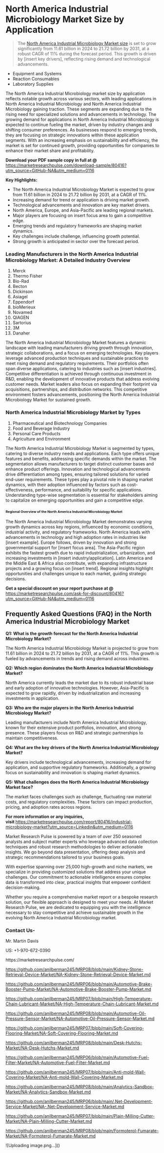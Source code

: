<h1>North America Industrial Microbiology Market&nbsp;Size by Application</h1><blockquote><p>The <a href="https://marketresearchpulse.com/download-sample/80416?utm_source=GitHub-NA&amp;utm_medium=0116">North America Industrial Microbiology Market size</a> is set to grow significantly from 11.61 billion in 2024 to 21.72 billion by 2031, at a robust CAGR of 11% during the forecast period. This growth is driven by [insert key drivers], reflecting rising demand and technological advancements.</p></blockquote><ul><li>Equipment and Systems <li> Reaction Consumables <li> Laboratory Supplies</li></ul><p>The North America Industrial Microbiology market size by application reflects notable growth across various sectors, with leading applications in North America Industrial Microbiology and North America Industrial Microbiology gaining traction. These segments are expanding due to the rising need for specialized solutions and advancements in technology. The growing demand for applications in North America Industrial Microbiology is expected to continue fueling the market, driven by industry changes and shifting consumer preferences. As businesses respond to emerging trends, they are focusing on strategic innovations within these application segments. With an increasing emphasis on sustainability and efficiency, the market is set for continued growth, providing opportunities for companies to enhance their market share and profitability.</p><p><strong>Download your PDF sample copy in full at @ </strong><a href="https://marketresearchpulse.com/download-sample/80416?utm_source=GitHub-NA&amp;utm_medium=0116">https://marketresearchpulse.com/download-sample/80416?utm_source=GitHub-NA&amp;utm_medium=0116</a></p><p><strong>Key Highlights: </strong></p><ul><li>The North America Industrial Microbiology Market is expected to grow from 11.61 billion in 2024 to 21.72 billion by 2031, at a CAGR of 11%.</li><li>Increasing demand for trend or application is driving market growth.</li><li>Technological advancements and innovation are key market drivers.</li><li>North America, Europe, and Asia-Pacific are leading regional markets.</li><li>Major players are focusing on insert focus area to gain a competitive edge.</li><li>Emerging trends and regulatory frameworks are shaping market dynamics.</li><li>Key challenges include challenge, influencing growth potential.</li><li>Strong growth is anticipated in sector over the forecast period.</li></ul><h3>Leading Manufacturers in the North America Industrial Microbiology Market: A Detailed Industry Overview</h3><ol><li>Merck</li><li>Thermo Fisher</li><li>Bio-Rad</li><li>Becton</li><li>Dickinson</li><li>Asiagel</li><li>Eppendorf</li><li>bioMerieux</li><li>Novamed</li><li>QIAGEN</li><li>Sartorius</li><li>3M</li><li>Danaher</li></ol><div class="flex max-w-full flex-col flex-grow"><div class="min-h-8 text-message flex w-full flex-col items-end gap-2 whitespace-normal break-words [.text-message+&amp;]:mt-5" dir="auto" data-message-author-role="assistant" data-message-id="fd8432e4-4910-450d-b182-61b7bfb0a01f" data-message-model-slug="gpt-4o"><div class="flex w-full flex-col gap-1 empty:hidden first:pt-[3px]"><div class="markdown prose w-full break-words dark:prose-invert light"><p>The North America Industrial Microbiology Market features a dynamic landscape with leading manufacturers driving growth through innovation, strategic collaborations, and a focus on emerging technologies. Key players leverage advanced production techniques and sustainable practices to meet rising demand and regulatory requirements. Their portfolios often span diverse applications, catering to industries such as [insert industries]. Competitive differentiation is achieved through continuous investment in R&amp;D, enabling the development of innovative products that address evolving customer needs. Market leaders also focus on expanding their footprint via acquisitions, partnerships, and distribution networks. This competitive environment fosters advancements, positioning the North America Industrial Microbiology Market for sustained growth.</p></div></div></div></div><h3>North America Industrial Microbiology Market by Types</h3><ol><li>Pharmaceutical and Biotechnology Companies <li> Food and Beverage Industry <li> Personal Care Products <li> Agriculture and Environment</li></ol><div class="flex max-w-full flex-col flex-grow"><div class="min-h-8 text-message flex w-full flex-col items-end gap-2 whitespace-normal break-words [.text-message+&amp;]:mt-5" dir="auto" data-message-author-role="assistant" data-message-id="084470be-0bb7-4664-bddf-5156b4f41249" data-message-model-slug="gpt-4o-mini"><div class="flex w-full flex-col gap-1 empty:hidden first:pt-[3px]"><div class="markdown prose w-full break-words dark:prose-invert light"><p>The North America Industrial Microbiology Market is segmented by types, catering to diverse industry needs and applications. Each type offers unique features and benefits, addressing specific demands within the market. The segmentation allows manufacturers to target distinct customer bases and enhance product offerings. Innovation and technological advancements drive differentiation among types, ensuring tailored solutions for varied end-user requirements. These types play a pivotal role in shaping market dynamics, with their adoption influenced by factors such as cost-effectiveness, performance, and suitability for specific applications. Understanding type-wise segmentation is essential for stakeholders aiming to capitalize on emerging opportunities and gain a competitive edge.</p></div></div></div></div><h3><span style="font-size: 11px;">Regional Overview of the North America Industrial Microbiology Market</span></h3><div class="flex max-w-full flex-col flex-grow"><div class="min-h-8 text-message flex w-full flex-col items-end gap-2 whitespace-normal break-words [.text-message+&amp;]:mt-5" dir="auto" data-message-author-role="assistant" data-message-id="e9038762-ce64-4e30-91c9-9bd413514231" data-message-model-slug="gpt-4o-mini"><div class="flex w-full flex-col gap-1 empty:hidden first:pt-[3px]"><div class="markdown prose w-full break-words dark:prose-invert light"><p>The North America Industrial Microbiology Market demonstrates varying growth dynamics across key regions, influenced by economic conditions, industrial activity, and regulatory frameworks. North America leads with advancements in technology and high adoption rates in industries like [insert example]. Europe follows, driven by innovation and strong governmental support for [insert focus area]. The Asia-Pacific region exhibits the fastest growth due to rapid industrialization, urbanization, and increasing investments in [insert industry/application]. Latin America and the Middle East &amp; Africa also contribute, with expanding infrastructure projects and a growing focus on [insert trend]. Regional insights highlight opportunities and challenges unique to each market, guiding strategic decisions.</p></div></div></div></div><p><strong>Get a special discount on your report purchase at @ </strong><a href="https://marketresearchpulse.com/ask-for-discount/80416?utm_source=GitHub-NA&amp;utm_medium=0116">https://marketresearchpulse.com/ask-for-discount/80416?utm_source=GitHub-NA&amp;utm_medium=0116</a></p><h2>Frequently Asked Questions (FAQ) in the North America Industrial Microbiology Market</h2><p><strong>Q1: What is the growth forecast for the North America Industrial Microbiology Market?</strong></p><p>The North America Industrial Microbiology Market is projected to grow from 11.61 billion in 2024 to 21.72 billion by 2031, at a CAGR of 11%. This growth is fueled by advancements in trends and rising demand across industries.</p><p><strong>Q2: Which region dominates the North America Industrial Microbiology Market?</strong></p><p>North America currently leads the market due to its robust industrial base and early adoption of innovative technologies. However, Asia-Pacific is expected to grow rapidly, driven by industrialization and increasing investments in application.</p><p><strong>Q3: Who are the major players in the North America Industrial Microbiology Market?</strong></p><p>Leading manufacturers include North America Industrial Microbiology, known for their extensive product portfolios, innovation, and strong presence. These players focus on R&amp;D and strategic partnerships to maintain competitiveness.</p><p><strong>Q4: What are the key drivers of the North America Industrial Microbiology Market?</strong></p><p>Key drivers include technological advancements, increasing demand for application, and supportive regulatory frameworks. Additionally, a growing focus on sustainability and innovation is shaping market dynamics.</p><p><strong>Q5: What challenges does the North America Industrial Microbiology Market face?</strong></p><p>The market faces challenges such as challenge, fluctuating raw material costs, and regulatory complexities. These factors can impact production, pricing, and adoption rates across regions.</p><p><strong>For more information or any inquiries, visit&nbsp;</strong><a href="https://marketresearchpulse.com/report/80416/industrial-microbiology-market?utm_source=Linkedin&utm_medium=0116">https://marketresearchpulse.com/report/80416/industrial-microbiology-market?utm_source=Linkedin&utm_medium=0116</a></p><p>Market Research Pulse is powered by a team of over 250 seasoned analysts and subject matter experts who leverage advanced data collection techniques and robust research methodologies to deliver actionable insights. We go beyond data presentation, offering deep analysis and strategic recommendations tailored to your business goals.</p><p>With expertise spanning over 25,000 high-growth and niche markets, we specialize in providing customized solutions that address your unique challenges. Our commitment to actionable intelligence ensures complex data is transformed into clear, practical insights that empower confident decision-making.</p><p>Whether you require a comprehensive market report or a bespoke research solution, our flexible approach is designed to meet your needs. At Market Research Pulse, we are dedicated to equipping you with the intelligence necessary to stay competitive and achieve sustainable growth in the evolving North America Industrial Microbiology market.</p><h3><strong>Contact Us-</strong></h3><p>Mr. Martin Davis</p><p>US: +1-970-672-0390</p><p>https://marketresearchpulse.com/</p><p><a href="https://github.com/anilberman245/MRP08/blob/main/Kidney-Stone-Retrieval-Device-Market/NA-Kidney-Stone-Retrieval-Device-Market.md">https://github.com/anilberman245/MRP08/blob/main/Kidney-Stone-Retrieval-Device-Market/NA-Kidney-Stone-Retrieval-Device-Market.md</a></p><p><a href="https://github.com/anilberman245/MRP06/blob/main/Automotive-Brake-Booster-Pump-Market/NA-Automotive-Brake-Booster-Pump-Market.md">https://github.com/anilberman245/MRP06/blob/main/Automotive-Brake-Booster-Pump-Market/NA-Automotive-Brake-Booster-Pump-Market.md</a></p><p><a href="https://github.com/anilberman245/MRP07/blob/main/High-Temperature-Chain-Lubricant-Market/NA-High-Temperature-Chain-Lubricant-Market.md">https://github.com/anilberman245/MRP07/blob/main/High-Temperature-Chain-Lubricant-Market/NA-High-Temperature-Chain-Lubricant-Market.md</a></p><p><a href="https://github.com/anilberman245/MRP08/blob/main/Automotive-Oil-Pressure-Sensor-Market/NA-Automotive-Oil-Pressure-Sensor-Market.md">https://github.com/anilberman245/MRP08/blob/main/Automotive-Oil-Pressure-Sensor-Market/NA-Automotive-Oil-Pressure-Sensor-Market.md</a></p><p><a href="https://github.com/anilberman245/MRP07/blob/main/Soft-Covering-Flooring-Market/NA-Soft-Covering-Flooring-Market.md">https://github.com/anilberman245/MRP07/blob/main/Soft-Covering-Flooring-Market/NA-Soft-Covering-Flooring-Market.md</a></p><p><a href="https://github.com/anilberman245/MRP08/blob/main/Desk-Hutchs-Market/NA-Desk-Hutchs-Market.md">https://github.com/anilberman245/MRP08/blob/main/Desk-Hutchs-Market/NA-Desk-Hutchs-Market.md</a></p><p><a href="https://github.com/anilberman245/MRP06/blob/main/Automotive-Fuel-Filter-Market/NA-Automotive-Fuel-Filter-Market.md">https://github.com/anilberman245/MRP06/blob/main/Automotive-Fuel-Filter-Market/NA-Automotive-Fuel-Filter-Market.md</a></p><p><a href="https://github.com/anilberman245/MRP07/blob/main/Anti-mold-Wall-Covering-Market/NA-Anti-mold-Wall-Covering-Market.md">https://github.com/anilberman245/MRP07/blob/main/Anti-mold-Wall-Covering-Market/NA-Anti-mold-Wall-Covering-Market.md</a></p><p><a href="https://github.com/anilberman245/MRP08/blob/main/Analytics-Sandbox-Market/NA-Analytics-Sandbox-Market.md">https://github.com/anilberman245/MRP08/blob/main/Analytics-Sandbox-Market/NA-Analytics-Sandbox-Market.md</a></p><p><a href="https://github.com/anilberman245/MRP06/blob/main/.Net-Development-Service-Market/NA-.Net-Development-Service-Market.md">https://github.com/anilberman245/MRP06/blob/main/.Net-Development-Service-Market/NA-.Net-Development-Service-Market.md</a></p><p><a href="https://github.com/anilberman245/MRP07/blob/main/Plain-Milling-Cutter-Market/NA-Plain-Milling-Cutter-Market.md">https://github.com/anilberman245/MRP07/blob/main/Plain-Milling-Cutter-Market/NA-Plain-Milling-Cutter-Market.md</a></p><p><a href="https://github.com/anilberman245/MRP08/blob/main/Formoterol-Fumarate-Market/NA-Formoterol-Fumarate-Market.md">https://github.com/anilberman245/MRP08/blob/main/Formoterol-Fumarate-Market/NA-Formoterol-Fumarate-Market.md</a></p>
![Uploading image.png…]()
